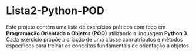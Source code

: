 # Lista2-Python-POD
Este projeto contém uma lista de exercícios práticos com foco em **Programação Orientada a Objetos (POO)** utilizando a linguagem **Python 3**. Cada exercício propõe a criação de uma classe com atributos e métodos específicos para treinar os conceitos fundamentais de orientação a objetos.
